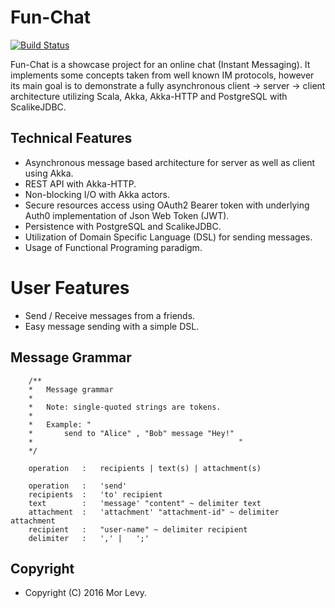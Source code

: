 # Fun-Chat
[![Build Status](https://travis-ci.org/lymr/fun-chat.svg?branch=master)](https://travis-ci.org/lymr/fun-chat)

Fun-Chat is a showcase project for an online chat (Instant Messaging). It implements some concepts taken from
well known IM protocols, however its main goal is to demonstrate a fully asynchronous client -> server -> client
 architecture utilizing Scala, Akka, Akka-HTTP and PostgreSQL with ScalikeJDBC.

## Technical Features
* Asynchronous message based architecture for server as well as client using Akka.
* REST API with Akka-HTTP.
* Non-blocking I/O with Akka actors.
* Secure resources access using OAuth2 Bearer token with underlying Auth0 implementation of Json Web Token (JWT).
* Persistence with PostgreSQL and ScalikeJDBC.
* Utilization of Domain Specific Language (DSL) for sending messages.
* Usage of Functional Programing paradigm.

# User Features
* Send / Receive messages from a friends.
* Easy message sending with a simple DSL.

## Message Grammar
```
    /**
    *   Message grammar
    *
    *   Note: single-quoted strings are tokens.
    *
    *   Example: "
    *       send to "Alice" , "Bob" message "Hey!"
    *                                              "
    */

    operation   :   recipients | text(s) | attachment(s)

    operation   :   'send'
    recipients  :   'to' recipient
    text        :   'message' "content" ~ delimiter text
    attachment  :   'attachment' "attachment-id" ~ delimiter attachment
    recipient   :   "user-name" ~ delimiter recipient
    delimiter   :   ',' |   ';'
```

## Copyright
* Copyright (C) 2016 Mor Levy.
